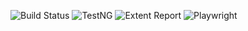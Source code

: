 ![Build Status](https://img.shields.io/badge/build-passing-brightgreen)
![TestNG](https://img.shields.io/badge/testng-7.9-blue)
![Extent Report](https://img.shields.io/badge/report-extent-orange)
![Playwright](https://img.shields.io/badge/automation-playwright-success)
